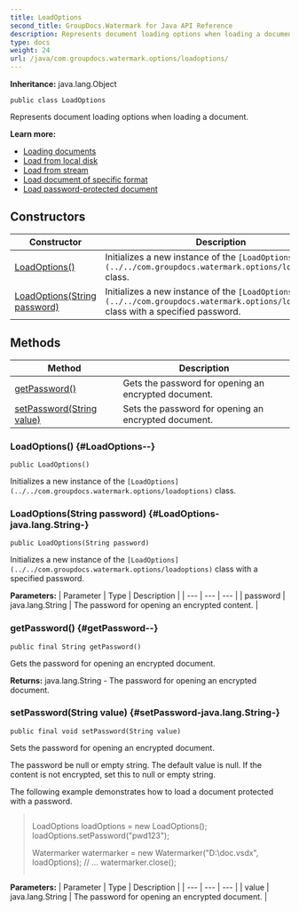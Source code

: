 ```yaml
---
title: LoadOptions
second_title: GroupDocs.Watermark for Java API Reference
description: Represents document loading options when loading a document.
type: docs
weight: 24
url: /java/com.groupdocs.watermark.options/loadoptions/
---
```

**Inheritance:**
java.lang.Object
```
public class LoadOptions
```

Represents document loading options when loading a document.

**Learn more:**

 *  [Loading documents][]
 *  [Load from local disk][]
 *  [Load from stream][]
 *  [Load document of specific format][]
 *  [Load password-protected document][]


[Loading documents]: https://docs.groupdocs.com/display/watermarkjava/Loading+documents
[Load from local disk]: https://docs.groupdocs.com/display/watermarkjava/Load+from+local+disk
[Load from stream]: https://docs.groupdocs.com/display/watermarkjava/Load+from+stream
[Load document of specific format]: https://docs.groupdocs.com/display/watermarkjava/Load+document+of+specific+format
[Load password-protected document]: https://docs.groupdocs.com/display/watermarkjava/Load+password-protected+document
## Constructors

| Constructor | Description |
| --- | --- |
| [LoadOptions()](#LoadOptions--) | Initializes a new instance of the `[LoadOptions](../../com.groupdocs.watermark.options/loadoptions)` class. |
| [LoadOptions(String password)](#LoadOptions-java.lang.String-) | Initializes a new instance of the `[LoadOptions](../../com.groupdocs.watermark.options/loadoptions)` class with a specified password. |
## Methods

| Method | Description |
| --- | --- |
| [getPassword()](#getPassword--) | Gets the password for opening an encrypted document. |
| [setPassword(String value)](#setPassword-java.lang.String-) | Sets the password for opening an encrypted document. |
### LoadOptions() {#LoadOptions--}
```
public LoadOptions()
```


Initializes a new instance of the `[LoadOptions](../../com.groupdocs.watermark.options/loadoptions)` class.

### LoadOptions(String password) {#LoadOptions-java.lang.String-}
```
public LoadOptions(String password)
```


Initializes a new instance of the `[LoadOptions](../../com.groupdocs.watermark.options/loadoptions)` class with a specified password.

**Parameters:**
| Parameter | Type | Description |
| --- | --- | --- |
| password | java.lang.String | The password for opening an encrypted content. |

### getPassword() {#getPassword--}
```
public final String getPassword()
```


Gets the password for opening an encrypted document.

**Returns:**
java.lang.String - The password for opening an encrypted document.
### setPassword(String value) {#setPassword-java.lang.String-}
```
public final void setPassword(String value)
```


Sets the password for opening an encrypted document.

The password be null or empty string. The default value is null. If the content is not encrypted, set this to null or empty string.

The following example demonstrates how to load a document protected with a password.

> ```
> ```
> 
>    LoadOptions loadOptions = new LoadOptions();
>    loadOptions.setPassword("pwd123");
>  
>    Watermarker watermarker = new Watermarker("D:\\doc.vsdx", loadOptions);
>    // ...
>    watermarker.close();
>  
> ```
> ```

**Parameters:**
| Parameter | Type | Description |
| --- | --- | --- |
| value | java.lang.String | The password for opening an encrypted document. |

